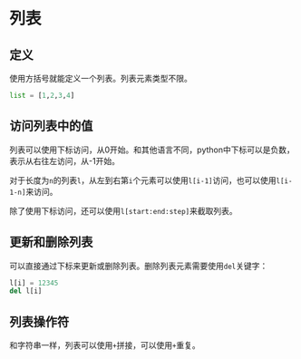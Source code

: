 # 列表

## 定义

使用方括号就能定义一个列表。列表元素类型不限。
```python
list = [1,2,3,4]
```

## 访问列表中的值

列表可以使用下标访问，从0开始。和其他语言不同，python中下标可以是负数，表示从右往左访问，从-1开始。

对于长度为`n`的列表`l`，从左到右第`i`个元素可以使用`l[i-1]`访问，也可以使用`l[i-1-n]`来访问。

除了使用下标访问，还可以使用`l[start:end:step]`来截取列表。

## 更新和删除列表

可以直接通过下标来更新或删除列表。删除列表元素需要使用`del`关键字：
```python
l[i] = 12345
del l[i]
```

## 列表操作符

和字符串一样，列表可以使用`+`拼接，可以使用`+`重复。
